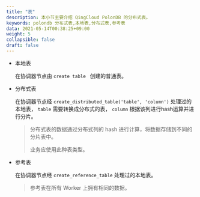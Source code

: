 ```yaml
---
title: "表"
description: 本小节主要介绍 QingCloud PolonDB 的分布式表。 
keywords: polondb 分布式表,本地表,分布式表,参考表
data: 2021-05-14T00:38:25+09:00
weight: 5
collapsible: false
draft: false
---
```


* 本地表

  在协调器节点由 `create table ` 创建的普通表。

* 分布式表

  在协调器节点经 `create_distributed_table('table', 'column')` 处理过的本地表， `table` 需要转换成分布式的表， `column` 根据该列进行hash运算并进行分片。

  > 分布式表的数据通过分布式列的 hash 进行计算，将数据存储到不同的分片表中。
  >
  > 业务应使用此种表类型。

* 参考表

  在协调器节点经 `create_reference_table` 处理过的本地表。

  > 参考表在所有 Worker 上拥有相同的数据。